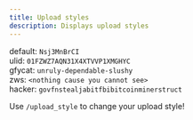 ```yaml
---
title: Upload styles
description: Displays upload styles
---
```


<!-- dprint-ignore-start -->

default: `Nsj3MnBrCI`  
ulid: `01FZWZ7AQN31X4XTVVP1XMGHYC`  
gfycat: `unruly-dependable-slushy`  
zws: `<nothing cause you cannot see>`  
hacker: `govfnstealjabitfbibitcoinminerstruct`

<!-- dprint-ignore-end -->

Use `/upload_style` to change your upload style!
